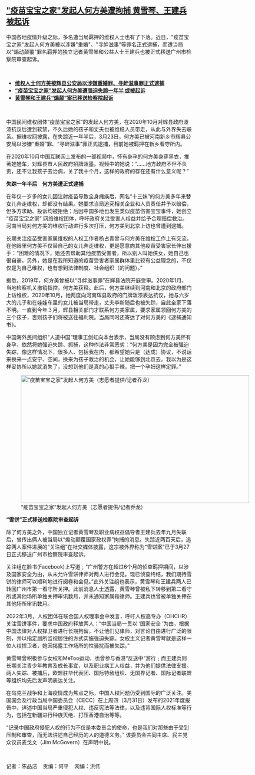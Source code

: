 <!--1649105053000-->
["疫苗宝宝之家"发起人何方美遭拘捕   黄雪琴、王建兵被起诉](https://www.rfa.org/mandarin/yataibaodao/renquanfazhi/cm-04042022152020.html)
------

<p>中国各地疫情升级之际，多名遭当局羁押的维权人士也有了下落。近日，"疫苗宝宝之家"发起人何方美被以涉嫌"重婚"、"寻衅滋事"等罪名正式逮捕，而遭当局以"煽动颠覆"罪名羁押的独立记者黄雪琴和公益人士王建兵也被正式移送广州市检察院审查起诉。</p><p><br/></p><ul><li><a href="https://www.rfa.org/mandarin/Xinwen/10-04022022161150.html"><strong>维权人士何方美被辉县公安局以涉嫌重婚罪、寻衅滋事罪正式逮捕</strong></a></li><li><strong><a href="https://www.rfa.org/mandarin/Xinwen/7-03242022150002.html">“疫苗宝宝之家”发起人何方美遭强迫失踪一年半 或被起诉</a></strong></li><li><strong><a href="https://www.rfa.org/mandarin/Xinwen/7-04012022125445.html">黄雪琴和王建兵“煽颠”案已移送检察院起诉</a></strong></li></ul><p><br/></p><p>中国民间维权团体<span>“</span><span>疫苗宝宝之家</span><span>”</span><span>的发起人何方美，在</span><span>2020</span><span>年</span><span>10</span><span>月对辉县政府泼漆抗议后遭到软禁，不久后她的孩子和丈夫也被维稳人员带走，从此与外界失去联系。据维权网披露，在失踪近一年半后，</span><span>3</span><span>月</span><span>23</span><span>日，何方美已被河南新乡市辉县公安局以涉嫌</span><span>“</span><span>重婚</span><span>”</span><span>罪、</span><span>“</span><span>寻衅滋事</span><span>”</span><span>罪正式逮捕，目前她被羁押在新乡看守所内。</span></p><p><span>在</span><span>2020</span><span>年</span><span>10</span><span>月中国互联网上发布的一部视频中，怀有身孕的何方美身穿黑衣，推著娃娃车，对辉县市人民政府招牌泼墨。视频中的她说：</span><span>“……</span><span>地方政府不但不负责，还不让我孩子去治病，关了我十个月，这样的政府的存在还有什么意义呢？</span><span>”</span></p><p><strong><span>失踪一年半后　何方美遭正式逮捕</span></strong></p><p><span>在年仅一岁多的女儿因注射疫苗导致全身瘫痪后，网名</span><span>“</span><span>十三妹</span><span>”</span><span>的何方美多年来替女儿奔走维权，却都没有结果。她要求当局追究相关企业和人员责任并予以赔偿，但多方求助、投诉均被拒绝；后因中国多地也发生类似疫苗伤害宝宝事件，她创立</span><span> “</span><span>疫苗宝宝之家</span><span>” </span><span>网络维权团体，呼吁政府关注受害人权益并给予合理赔偿救治。河南当局对何方美的维权行动进行多次打压，何方美到北京上访也曾遭到逮捕。 </span></p><p><span>长期关注疫苗受害家属维权的人权工作者杨占青曾与何方美在维权工作上有交流，在他眼里何方美不仅替自己的女儿奔走维权，更是愿意向其他疫苗受害家长伸出援手：</span><span>“</span><span>困难的情况下，她还去帮助其他疫苗受害者，所以别人叫她侠女，她自己也很自豪。另外，她是在我所知道的疫苗受害者家属群体里比较有公益理念的，不仅仅是为自己维权，也有想到法律制度、社会组织（的问题）。</span><span>”</span></p><p><span>据悉，</span><span>2019</span><span>年，何方美曾被以“寻衅滋事罪”在辉县法院开庭受审。</span><span>2020</span><span>年</span><span>1</span><span>月，当地检察机关撤销指控，何方美获释。此后，何方美继续到河南和北京的政府部门上访维权，</span><span>2020</span><span>年</span><span>10</span><span>月，她两度向河南辉县政府的门牌泼漆表达抗议，她与六岁大的儿子和在娃娃车里的女儿被当局带走，丈夫李新随后也被失踪，自此全家下落不明。一直到今年３月，辉县相关部门才联系何方美家属，要求家属领回何方美的三个孩子，否则孩子们将被送往福利院。当局同时还寄达了对何方美的《逮捕通知书》。</span></p><p><span>中国海外民间组织</span><span>“</span><span>人道中国</span><span>”</span><span>理事王剑虹向本台表示，当局没有顾虑到何方美怀有身孕，依然将她强迫失踪、抓捕，这种作法非常恶劣：</span><span>“</span><span>何方美是因为完全被强迫失踪，像这样情况下，很多人、包括我在内，都希望她只是（达成）协议，不说话来换来一点安宁、空间，换来为孩子救治的机会，让她能够到北京去。我以为是这样妥协所以她就消失了，没想到他们是真的心狠手辣，把一个孕妇这样定罪。</span><span>”</span></p><p><span><figure class="image-richtext image-inline captioned" style="width:620px;"><img alt="“疫苗宝宝之家”发起人何方美（志愿者提供/记者乔龙）" height="347" src="https://www.rfa.org/mandarin/yataibaodao/renquanfazhi/cm-04042022152020.html/cm0404a.jpg/@@images/1cf95444-4fde-449b-9a41-353eec1c43b2.jpeg" title="cm0404a.jpg" width="620"/><figcaption class="image-caption">“疫苗宝宝之家”发起人何方美（志愿者提供/记者乔龙）</figcaption><small></small></figure></span></p><p><strong><span>“</span></strong><strong><span>雪饼</span></strong><strong><span>”</span></strong><strong><span>正式移送检察院审查起诉</span></strong></p><p><span>除了何方美之外，中国独立记者黄雪琴及职业病权益倡导者王建兵去年九</span><span></span><span>月失联后，曾传出俩人被当局以</span><span>“</span><span>煽动颠覆国家政权罪</span><span>”</span><span>拘捕的消息。失踪近两百</span><span></span><span>天后，追踪两人案件进展的“关注组”在社交媒体披露，这宗被外界称为</span><span>“</span><span>雪饼案</span><span>”</span><span>已于</span><span>3</span><span>月</span><span>27</span><span>日正式移送广州市检察院审查起诉。</span></p><p><span>关注组在脸书</span><span>(Facebook)</span><span>上写道﹔</span><span>“</span><span>广州警方在超过</span><span>6</span><span>个月的侦查羁押期间，以涉及国家安全为由，从未允许雪饼律师对两人进行会见。现已侦查终结，我们期待雪饼的律师可以顺利地进行阅卷和会见。</span><span>”</span><span>此外关注组也表示，黄雪琴和王建兵两人已转回广州市第一看守所关押。此前消息人士透露，黄雪琴曾被私下转移到第二看守所或其他场所单独关押审讯数月，并未通知家属和律师。王建兵也曾被单独关押在其他场所审讯数月。</span></p><p><span>2022</span><span>年</span><span>3</span><span>月，人权团体在联合国人权理事会中发言，呼吁人权高专办（</span><span>OHCHR</span><span>）关注雪饼事件，要求中国政府释放两人：</span><span>“</span><span>中国当局一贯以</span><span> ‘</span><span>国家安全</span><span> ’</span><span>为由，根据中国法律对人权捍卫者进行长期拘留，不让他们见律师，对言论自由进行广泛的限制，并以指定居所监视居住的方式实施强迫失踪。女权主义记者黄雪琴就是这样一位人权捍卫者，她因揭露工作场所的性骚扰而被失踪。</span><span>”</span></p><p><span>黄雪琴曾积极参与女权和</span><span>MeToo</span><span>运动，也曾参与香港</span><span>“</span><span>反送中</span><span>”</span><span>游行﹔而王建兵则长期关注青少年教育及成长事宜，以及职业病工人权益，并为他们提供法律支援。两人失踪、被捕后，欧盟驻华代表团、国际特赦组织、无国界记者、国际记者联盟等组织均先后发声明表达关注。</span></p><p><span>在乌克兰战争和上海疫情成为焦点之际，中国人权问题仍受到国际的广泛关注。美国国会及行政当局中国委员会（</span><span>CECC</span><span>）在上周四（</span><span>3</span><span>月</span><span>31</span><span>日）发布的</span><span>2021</span><span>年度报告中，详述中国当局严重侵犯人权、违反宪法等法律，以及违背国际人权标准等行为，包括在新疆进行种族灭绝、打压香港自治等等。</span></p><p><span>“</span><span>记录中国政府侵犯人权的行为不仅是本委员会的使命，也是我们对那些由于受到压制和审查，而无法讲述自己经历的人的道德义务。</span><span>” </span><span>该委员会共同主席、民主党众议员麦戈文（</span><span>Jim McGovern</span><span>）在声明中说。</span></p><p><br/></p><p><span>记者：陈品洁    责编</span><span><span><span>：何平    网编：洪伟<br/></span></span></span></p>
